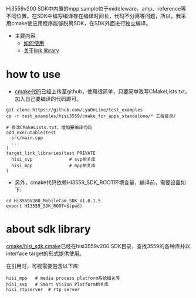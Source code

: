 Hi3559v200 SDK中内置的mpp sample位于middleware、amp、reference等不同位置。在SDK中编写编译存在编译时间长，代码不分离等问题，所以，我采用cmake使应用程序能够脱离SDK，在SDK外面进行独立编译。

- 主要内容
  - [如何使用](#how-to-use)
  - [关于link library](#about-sdk-library)

# how to use
- [cmake代码](https://github.com/LyuOnLine/test_examples/tree/master/hisi3559/cmake_for_apps_standalone)已经上传至github，使用很简单，只要简单改写CMakeLists.txt，加入自己要编译的代码即可。


```
git clone https://github.com/LyuOnLine/test_examples
cp -r test_examples/hisi3559/cmake_for_apps_standalone/* 工程目录/

# 修改CMakeLists.txt，增加要编译代码
add_executable(test
  src/main.cpp
  ...
)
target_link_libraries(test PRIVATE
  hisi_svp              # svp相关库
  hisi_mpp              # mpp相关库
)
```

- 另外，cmake代码依赖HI3559_SDK_ROOT环境变量，编译前，需要设置如下:

```
cd Hi3559V200_MobileCam_SDK_V1.0.1.5
export HI3559_SDK_ROOT=$(pwd)
```

# about sdk library

[cmake/hisi_sdk.cmake](https://github.com/LyuOnLine/test_examples/blob/master/hisi3559/cmake_for_apps_standalone/cmake/hisi_sdk.cmake)已经在hisi3559v200 SDK目录，查找3559的各种库并以interface target的形式提供使用。

在引用时，可视需要包含以下库:

```
hisi_mpp   # media process platform系统相关库
hisi_svp   # Smart Vision Platform相关库
hisi_rtpserver  # rtp server
```
